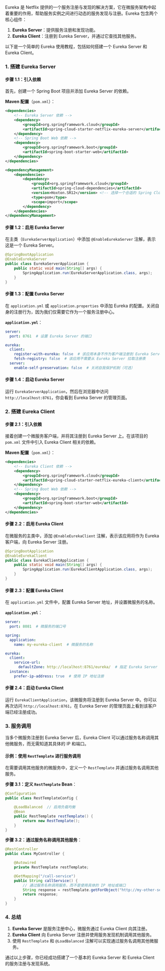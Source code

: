 Eureka 是 Netflix 提供的一个服务注册与发现的解决方案，它在微服务架构中起着重要的作用，帮助服务实例之间进行动态的服务发现与注册。Eureka 包含两个核心组件：
1. **Eureka Server**：提供服务注册和发现功能。
2. **Eureka Client**：注册到 Eureka Server，并通过它查找其他服务。

以下是一个简单的 Eureka 使用教程，包括如何搭建一个 Eureka Server 和 Eureka Client。

### 1. 搭建 Eureka Server

#### 步骤 1.1：引入依赖
首先，创建一个 Spring Boot 项目并添加 Eureka Server 的依赖。

**Maven 配置**（`pom.xml`）：

```xml
<dependencies>
    <!-- Eureka Server 依赖 -->
    <dependency>
        <groupId>org.springframework.cloud</groupId>
        <artifactId>spring-cloud-starter-netflix-eureka-server</artifactId>
    </dependency>
    <!-- Spring Boot Web 依赖 -->
    <dependency>
        <groupId>org.springframework.boot</groupId>
        <artifactId>spring-boot-starter-web</artifactId>
    </dependency>
</dependencies>

<dependencyManagement>
    <dependencies>
        <dependency>
            <groupId>org.springframework.cloud</groupId>
            <artifactId>spring-cloud-dependencies</artifactId>
            <version>Hoxton.SR12</version> <!-- 选择一个合适的 Spring Cloud 版本 -->
            <type>pom</type>
            <scope>import</scope>
        </dependency>
    </dependencies>
</dependencyManagement>
```

#### 步骤 1.2：启用 Eureka Server
在主类（`EurekaServerApplication`）中添加 `@EnableEurekaServer` 注解，表示这是一个 Eureka Server。

```java
@SpringBootApplication
@EnableEurekaServer
public class EurekaServerApplication {
    public static void main(String[] args) {
        SpringApplication.run(EurekaServerApplication.class, args);
    }
}
```

#### 步骤 1.3：配置 Eureka Server
在 `application.yml` 或 `application.properties` 中添加 Eureka 的配置。关闭自身的注册行为，因为我们仅需要它作为一个服务注册中心。

**`application.yml`**：

```yaml
server:
  port: 8761  # 设置 Eureka Server 的端口

eureka:
  client:
    register-with-eureka: false  # 该应用本身不作为客户端注册到 Eureka Server
    fetch-registry: false  # 该应用不需要从 Eureka Server 拉取注册表
  server:
    enable-self-preservation: false  # 关闭自我保护机制（可选）
```

#### 步骤 1.4：启动 Eureka Server
运行 `EurekaServerApplication`，然后在浏览器中访问 `http://localhost:8761`，你会看到 Eureka Server 的管理页面。

### 2. 搭建 Eureka Client

#### 步骤 2.1：引入依赖
接着创建一个微服务客户端，并将其注册到 Eureka Server 上。在该项目的 `pom.xml` 文件中引入 Eureka Client 相关的依赖。

**Maven 配置**（`pom.xml`）：

```xml
<dependencies>
    <!-- Eureka Client 依赖 -->
    <dependency>
        <groupId>org.springframework.cloud</groupId>
        <artifactId>spring-cloud-starter-netflix-eureka-client</artifactId>
    </dependency>
    <!-- Spring Boot Web 依赖 -->
    <dependency>
        <groupId>org.springframework.boot</groupId>
        <artifactId>spring-boot-starter-web</artifactId>
    </dependency>
</dependencies>
```

#### 步骤 2.2：启用 Eureka Client
在微服务的主类中，添加 `@EnableEurekaClient` 注解，表示该应用将作为 Eureka 客户端，向 Eureka Server 注册。

```java
@SpringBootApplication
@EnableEurekaClient
public class EurekaClientApplication {
    public static void main(String[] args) {
        SpringApplication.run(EurekaClientApplication.class, args);
    }
}
```

#### 步骤 2.3：配置 Eureka Client
在 `application.yml` 文件中，配置 Eureka Server 地址，并设置微服务的名称。

**`application.yml`**：

```yaml
server:
  port: 8081  # 微服务的端口号

spring:
  application:
    name: my-eureka-client  # 微服务的名称

eureka:
  client:
    service-url:
      defaultZone: http://localhost:8761/eureka/  # 指定 Eureka Server 地址
  instance:
    prefer-ip-address: true  # 使用 IP 地址注册
```

#### 步骤 2.4：启动 Eureka Client
运行 `EurekaClientApplication`，该微服务将注册到 Eureka Server 中。你可以再次访问 `http://localhost:8761`，在 Eureka Server 的管理页面上看到该客户端已经注册成功。

### 3. 服务调用
当多个微服务注册到 Eureka Server 后，Eureka Client 可以通过服务名称调用其他微服务，而无需知道其具体的 IP 和端口。

#### 示例：使用 `RestTemplate` 进行服务调用

在需要调用其他服务的微服务中，定义一个 `RestTemplate` 并通过服务名调用其他服务。

**步骤 3.1：定义 `RestTemplate` Bean**：

```java
@Configuration
public class RestTemplateConfig {

    @LoadBalanced  // 启用负载均衡
    @Bean
    public RestTemplate restTemplate() {
        return new RestTemplate();
    }
}
```

**步骤 3.2：通过服务名称调用其他服务**：

```java
@RestController
public class MyController {

    @Autowired
    private RestTemplate restTemplate;

    @GetMapping("/call-service")
    public String callService() {
        // 通过服务名称调用服务，而不是使用具体的 IP 地址或端口
        String response = restTemplate.getForObject("http://my-other-service/endpoint", String.class);
        return response;
    }
}
```

### 4. 总结
1. **Eureka Server** 是服务注册中心，微服务通过 Eureka Client 向其注册。
2. **Eureka Client** 向 Eureka Server 注册并使用服务发现机制调用其他服务。
3. 使用 `RestTemplate` 和 `@LoadBalanced` 注解可以实现通过服务名调用其他微服务。

通过以上步骤，你已经成功搭建了一个基本的 Eureka Server 和 Eureka Client 的服务注册与发现系统。